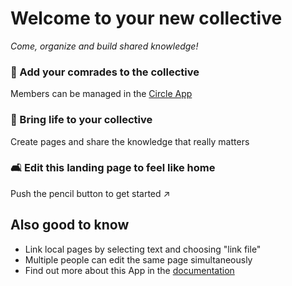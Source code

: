# Welcome to your new collective

*Come, organize and build shared knowledge!*


### 🐾 Add your comrades to the collective

Members can be managed in the [Circle App](/index.php/apps/circles/)

### 🌱 Bring life to your collective

Create pages and share the knowledge that really matters

### 🛋️ Edit this landing page to feel like home

Push the pencil button to get started ↗️


## Also good to know

* Link local pages by selecting text and choosing "link file"
* Multiple people can edit the same page simultaneously
* Find out more about this App in the [documentation](https://collectivecloud.gitlab.io/collectives/)
